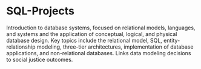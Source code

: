 # SQL-Projects
Introduction to database systems, focused on relational models, languages, and systems and the application of conceptual, logical, and physical database design. Key topics include the relational model, SQL, entity-relationship modeling, three-tier architectures, implementation of database applications, and non-relational databases. Links data modeling decisions to social justice outcomes.
